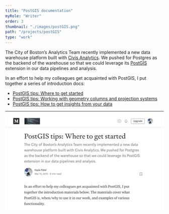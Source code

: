 ```yaml
---
title: "PostGIS documentation"
myRole: "Writer"
order: 3
thumbnail: "./images/postGIS.png"
path: "/projects/postGIS"
type: "work"
---
```


The City of Boston’s Analytics Team recently implemented a new data warehouse platform built with [Civis Analytics](https://www.civisanalytics.com/). We pushed for Postgres as the backend of the warehouse so that we could leverage its [PostGIS](https://postgis.net/) extension in our data pipelines and analysis.

In an effort to help my colleagues get acquainted with PostGIS, I put together a series of introduction docs:

- [PostGIS tips: Where to get started](https://medium.com/innovation-and-technology/part-1-postgis-at-the-city-of-boston-9476293d71c2)
- [PostGIS tips: Working with geometry columns and projection systems](https://medium.com/@paylakatel/part-2-postgis-at-the-city-of-boston-711cf30cf1f3)
- [PostGIS tips: How to get insights from your data
](https://medium.com/@paylakatel/part-3-postgis-at-the-city-of-boston-98b83b0d1503)

---

<div class="imageBlock">
    <div>
        <a href="https://medium.com/innovation-and-technology/part-1-postgis-at-the-city-of-boston-9476293d71c2">
            <img src="./images/postgis-tips-screenshot.png" class="image" alt="PostGIS tips: Where to get started"/>
        </a>
    </div>
</div>